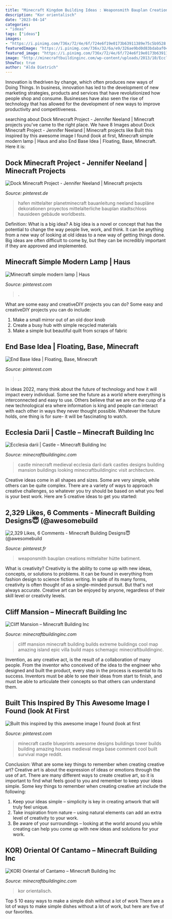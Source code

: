 ```yaml
---
title: "Minecraft Kingdom Building Ideas : Weaponsmith Bauplan Creations Mittelalter Hütte Batiment"
description: "Kor orientalisch"
date: "2023-04-14"
categories:
- "ideas"
tags: ["ideas"]
images:
- "https://i.pinimg.com/736x/72/4e/6f/724e6f19e0173b63911389e75c5b9528.jpg"
featuredImage: "https://i.pinimg.com/736x/32/6a/e9/326ae9bd0d83bdabaf045e8a80dbc296.jpg"
featured_image: "https://i.pinimg.com/736x/72/4e/6f/724e6f19e0173b63911389e75c5b9528.jpg"
image: "http://minecraftbuildinginc.com/wp-content/uploads/2013/10/Ecclesia-darii-Minecraft-castle-ideas-8.jpg"
ShowToc: true
author: "Alda Dietrich"
---
```



Innovation is thedriven by change, which often produces new ways of Doing Things. In business, innovation has led to the development of new marketing strategies, products and services that have revolutionized how people shop and consume. Businesses have also seen the rise of technology that has allowed for the development of new ways to improve productivity and competitiveness.

	

		
searching about Dock Minecraft Project - Jennifer Neeland | Minecraft projects you've came to the right place. We have 8 Images about Dock Minecraft Project - Jennifer Neeland | Minecraft projects like Built this inspired by this awesome image I found (look at first, Minecraft simple modern lamp | Haus and also End Base Idea | Floating, Base, Minecraft. Here it is:
		
    
## Dock Minecraft Project - Jennifer Neeland | Minecraft Projects

<img loading=lazy src="https://i.pinimg.com/736x/32/6a/e9/326ae9bd0d83bdabaf045e8a80dbc296.jpg" onerror="this.onerror=null;this.src='https://tse3.mm.bing.net/th?id=OIP.xgteAojfwoHZMh8kI6PuRwHaD6&amp;pid=15.1';" alt="Dock Minecraft Project - Jennifer Neeland | Minecraft projects">

_Source: pinterest.de_

>hafen mittelalter planetminecraft bauanleitung neeland baupläne dekorationen proyectos mittelalterliche bauplan stadtschloss hausideen gebäude worldbests. 

	

Definition: What is a big idea?
A big idea is a novel or concept that has the potential to change the way people live, work, and think. It can be anything from a new way of looking at old ideas to a new way of getting things done. Big ideas are often difficult to come by, but they can be incredibly important if they are approved and implemented.

    
## Minecraft Simple Modern Lamp | Haus

<img loading=lazy src="https://i.pinimg.com/736x/37/64/2e/37642e9c0d69313afaa33220d9d5a620.jpg" onerror="this.onerror=null;this.src='https://tse2.mm.bing.net/th?id=OIP.fEQLHCgRxqAO5GtrM9rpBwHaLH&amp;pid=15.1';" alt="Minecraft simple modern lamp | Haus">

_Source: pinterest.com_

>. 

	

What are some easy and creativeDIY projects you can do?
Some easy and creativeDIY projects you can do include:
1. Make a small mirror out of an old door knob
2. Create a busy hub with simple recycled materials
3. Make a simple but beautiful quilt from scraps of fabric

    
## End Base Idea | Floating, Base, Minecraft

<img loading=lazy src="https://i.pinimg.com/736x/52/40/33/52403370e1c372ba7193c73daa25b13a.jpg" onerror="this.onerror=null;this.src='https://tse1.mm.bing.net/th?id=OIP.anqvM-e9Uy_KUeyrgX8iLQAAAA&amp;pid=15.1';" alt="End Base Idea | Floating, Base, Minecraft">

_Source: pinterest.com_

>. 

	

In ideas 2022, many think about the future of technology and how it will impact every individual. Some see the future as a world where everything is interconnected and easy to use. Others believe that we are on the cusp of a new technological era where information is king and people can interact with each other in ways they never thought possible. Whatever the future holds, one thing is for sure- it will be fascinating to watch.

    
## Ecclesia Darii | Castle – Minecraft Building Inc

<img loading=lazy src="http://minecraftbuildinginc.com/wp-content/uploads/2013/10/Ecclesia-darii-Minecraft-castle-ideas-8.jpg" onerror="this.onerror=null;this.src='https://tse4.mm.bing.net/th?id=OIP.hp36tzCZvGkO40T8JvSMIgHaEK&amp;pid=15.1';" alt="Ecclesia darii | Castle – Minecraft Building Inc">

_Source: minecraftbuildinginc.com_

>castle minecraft medieval ecclesia darii dark castles designs building mansion buildings looking minecraftbuildinginc visit architecture. 

	

Creative ideas come in all shapes and sizes. Some are very simple, while others can be quite complex. There are a variety of ways to approach creative challenges, so whatever you try should be based on what you feel is your best work. Here are 5 creative ideas to get you started: 

    
## 2,329 Likes, 6 Comments - Minecraft Building Designs😇 (@awesomebuild

<img loading=lazy src="https://i.pinimg.com/736x/07/2c/d6/072cd6e16b3e02a6b9988f59bac79c19.jpg" onerror="this.onerror=null;this.src='https://tse3.mm.bing.net/th?id=OIP.0VnqLZYiZuBcvX51_kaxKAHaHa&amp;pid=15.1';" alt="2,329 Likes, 6 Comments - Minecraft Building Designs😇 (@awesomebuild">

_Source: pinterest.fr_

>weaponsmith bauplan creations mittelalter hütte batiment. 

	

What is creativity?
Creativity is the ability to come up with new ideas, concepts, or solutions to problems. It can be found in everything from fashion design to science fiction writing. In spite of its many forms, creativity is often thought of as a single-minded pursuit. But that's not always accurate. Creative art can be enjoyed by anyone, regardless of their skill level or creativity levels.

    
## Cliff Mansion – Minecraft Building Inc

<img loading=lazy src="http://minecraftbuildinginc.com/wp-content/uploads/2014/03/cliff-mansion-minecraft-building-ideas-3.jpg" onerror="this.onerror=null;this.src='https://tse2.mm.bing.net/th?id=OIP.n9dAHb4FYMyigBQVypg74QHaEK&amp;pid=15.1';" alt="Cliff Mansion – Minecraft Building Inc">

_Source: minecraftbuildinginc.com_

>cliff mansion minecraft building builds extreme buildings cool map amazing island epic villa build maps schemagic minecraftbuildinginc. 

	

Invention, as any creative act, is the result of a collaboration of many people. From the inventor who conceived of the idea to the engineer who designed and built the product, every step in the process is essential to its success. Inventors must be able to see their ideas from start to finish, and must be able to articulate their concepts so that others can understand them.

    
## Built This Inspired By This Awesome Image I Found (look At First

<img loading=lazy src="https://i.pinimg.com/736x/72/4e/6f/724e6f19e0173b63911389e75c5b9528.jpg" onerror="this.onerror=null;this.src='https://tse2.mm.bing.net/th?id=OIP.KZR0zCUe0827QoZY6AWwJgHaJ3&amp;pid=15.1';" alt="Built this inspired by this awesome image I found (look at first">

_Source: pinterest.com_

>minecraft castle blueprints awesome designs buildings tower builds building amazing houses medieval mega base comment cool built survival mage reddit. 

	

Conclusion: What are some key things to remember when creating creative art?
Creative art is about the expression of ideas or emotions through the use of art. There are many different ways to create creative art, so it is important to find what feels good to you and remember to keep your ideas simple. Some key things to remember when creating creative art include the following:
1. Keep your ideas simple – simplicity is key in creating artwork that will truly feel unique.
2. Take inspiration from nature – using natural elements can add an extra level of creativity to your work.
3. Be aware of your surroundings – looking at the world around you while creating can help you come up with new ideas and solutions for your work.

    
## KOR) Oriental Of Cantamo – Minecraft Building Inc

<img loading=lazy src="https://minecraftbuildinginc.com/wp-content/uploads/2014/01/KOR-Oriental-of-Cantamo-minecraft-building-city-ideas-12.jpg" onerror="this.onerror=null;this.src='https://tse1.mm.bing.net/th?id=OIP._jYcnkFroHplnuYYLQA0wAHaEo&amp;pid=15.1';" alt="KOR) Oriental of Cantamo – Minecraft Building Inc">

_Source: minecraftbuildinginc.com_

>kor orientalisch. 

	

Top 5 10 easy ways to make a simple dish without a lot of work
There are a lot of ways to make simple dishes without a lot of work, but here are five of our favorites.

